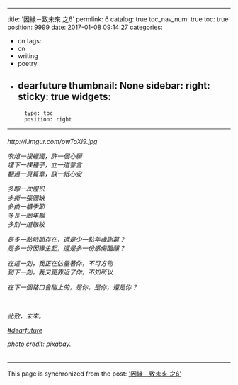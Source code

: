 
---
title: '因緣－致未來 之6'
permlink: 6
catalog: true
toc_nav_num: true
toc: true
position: 9999
date: 2017-01-08 09:14:27
categories:
- cn
tags:
- cn
- writing
- poetry
- dearfuture
thumbnail: None
sidebar:
    right:
        sticky: true
widgets:
    -
        type: toc
        position: right
---


<html><h6>
<p>http://i.imgur.com/owToXl9.jpg</p>
<p>吹熄一根蠟燭，許一個心願<br>
埋下一棵種子，立一道誓言<br>
翻過一頁篇章，謀一紙心安</p>
<p>多睜一次惺忪<br>
多撕一張圓缺<br>
多換一櫃季節<br>
多長一圈年輪<br>
多刻一道皺紋</p>
<p>是多一點時間存在，還是少一點年歲謝幕？<br>
是多一份因緣生起，還是多一份感傷醞釀？</p>
<p>在這一刻，我正在估量著你，不可方物<br>
到下一刻，我又更靠近了你，不知所以</p>
<p>在下一個路口會碰上的，是你，是你，還是你？</p>
<p><br></p>
<p>此致，未來。</p>
<p><a href="https://steemit.com/trending/dearfuture">#dearfuture</a></p>
<p>photo credit:&nbsp;pixabay.</p>
</h6></html>

- - -

This page is synchronized from the post: ['因緣－致未來 之6'](https://steemit.com/@deanliu/6)
